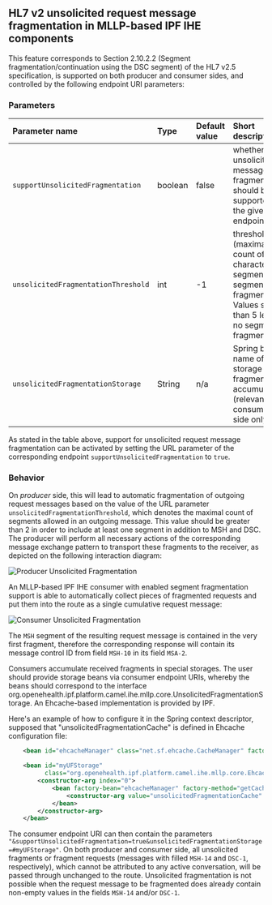 
## HL7 v2 unsolicited request message fragmentation in MLLP-based IPF IHE components

This feature corresponds to Section 2.10.2.2 (Segment fragmentation/continuation using the DSC segment) 
of the HL7 v2.5 specification, is supported on both producer and consumer sides, and controlled by the 
following endpoint URI parameters:

### Parameters

| Parameter name                      | Type       | Default value | Short description                                                                    |
|:------------------------------------|:-----------|:--------------|:-------------------------------------------------------------------------------------|
| `supportUnsolicitedFragmentation`   | boolean    | false         | whether unsolicited message fragmentation should be supported by the given endpoint
| `unsolicitedFragmentationThreshold` | int        | -1            | threshold (maximal count of characters  per segment) for segment fragmentation.  Values smaller than 5 lead to no segment fragmentation.
| `unsolicitedFragmentationStorage`   | String     | n/a           | Spring bean name of a storage for fragment accumulators (relevant on consumer side only)  

As stated in the table above, support for unsolicited request message fragmentation can be activated by setting the URL parameter of the corresponding 
endpoint `supportUnsolicitedFragmentation` to `true`.

### Behavior

On *producer* side, this will lead to automatic fragmentation of outgoing request messages based on the value of the URL parameter 
`unsolicitedFragmentationThreshold`, which denotes the maximal count of segments allowed in an outgoing message. 
This value should be greater than 2 in order to include at least one segment in addition to MSH and DSC. 
The producer will perform all necessary actions of the corresponding message exchange pattern to transport these fragments to the receiver, 
as depicted on the following interaction diagram:

![Producer Unsolicited Fragmentation](images/conti-producer-uf.png)

An MLLP-based IPF IHE consumer with enabled segment fragmentation support is able to automatically collect pieces of fragmented requests 
and put them into the route as a single cumulative request message:

![Consumer Unsolicited Fragmentation](images/conti-consumer-uf.png)

The `MSH` segment of the resulting request message is contained in the very first fragment, therefore the corresponding response 
will contain its message control ID from field `MSH-10` in its field `MSA-2`.

Consumers accumulate received fragments in special storages. The user should provide storage beans via consumer endpoint URIs, 
whereby the beans should correspond to the interface org.openehealth.ipf.platform.camel.ihe.mllp.core.UnsolicitedFragmentationStorage. 
An Ehcache-based implementation is provided by IPF. 

Here's an example of how to configure it in the Spring context descriptor, supposed that "unsolicitedFragmentationCache" 
is defined in Ehcache configuration file:

```xml
    <bean id="ehcacheManager" class="net.sf.ehcache.CacheManager" factory-method="create" />

    <bean id="myUFStorage"
          class="org.openehealth.ipf.platform.camel.ihe.mllp.core.EhcacheUnsolicitedFragmentationStorage">
        <constructor-arg index="0">
            <bean factory-bean="ehcacheManager" factory-method="getCache">
                <constructor-arg value="unsolicitedFragmentationCache" />
            </bean>
        </constructor-arg>
    </bean>
```

The consumer endpoint URI can then contain the parameters `"&supportUnsolicitedFragmentation=true&unsolicitedFragmentationStorage=#myUFStorage"`.
On both producer and consumer side, all unsolicited fragments or fragment requests (messages with filled `MSH-14` and `DSC-1`, respectively), 
which cannot be attributed to any active conversation, will be passed through unchanged to the route. Unsolicited fragmentation is not possible 
when the request message to be fragmented does already contain non-empty values in the fields `MSH-14` and/or `DSC-1`.